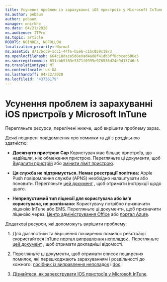 ```yaml
---
title: Усунення проблем із зарахуванні iOS пристроїв у Microsoft InTune
ms.author: pebaum
author: pebaum
manager: mnirkhe
ms.date: 04/21/2020
ms.audience: ITPro
ms.topic: article
ROBOTS: NOINDEX, NOFOLLOW
localization_priority: Normal
ms.assetid: d717bcc9-1cc1-44f6-b5e6-c1bc059c1973
ms.openlocfilehash: 664c18daca5d8e0ad4a88f41db3ff0dbced606e5
ms.sourcegitcommit: 631cbb5f03e5371f0995e976536d24e9d13746c3
ms.translationtype: MT
ms.contentlocale: uk-UA
ms.lasthandoff: 04/22/2020
ms.locfileid: "43736179"
---
```

# <a name="troubleshoot-issues-with-enrolling-ios-devices-in-microsoft-intune"></a>Усунення проблем із зарахуванні iOS пристроїв у Microsoft InTune

Перегляньте ресурси, перелічені нижче, щоб вирішити проблему зараз. 
  
Деякі поширені повідомлення про помилки та дії з роздільною здатністю:
  
- **Досягнуто пристрою Cap** Користувач має більше пристроїв, що надійшли, ніж обмеження пристрою. Перегляньте ці документи, щоб [Видалити пристрій](https://docs.microsoft.com/intune/devices-wipe) або [змінити ліміт пристрою](https://docs.microsoft.com/intune/enrollment-restrictions-set#set-device-limit-restrictions).
    
- **Ця служба не підтримується. Немає реєстрації політика:** Apple Push повідомлення служби (APNS) необхідно налаштувати або поновити. Перегляньте [цей документ](https://docs.microsoft.com/intune/apple-mdm-push-certificate-get) , щоб отримати інструкції щодо цього. 
    
- **Неприпустимий тип ліцензії для користувача або ім'я користувача, не розпізнано:** Користувачу потрібно призначити ліцензію InTune або EMS. Перегляньте ці документи, щоб призначити ліцензію через: [Центр адміністрування Office](https://docs.microsoft.com/intune/licenses-assign) або [портал Azure](https://docs.microsoft.com/azure/active-directory/license-users-groups).
    
Додаткові ресурси, які допоможуть вирішити проблему:
  
1. Для діагностики та вирішення поширених помилок реєстрації скористайтеся [InTune портал виправлення неполадок](https://devicemanagement.microsoft.com/#blade/Microsoft_Intune_DeviceSettings/TroubleshootBlade) . Перегляньте [цей документ](https://docs.microsoft.com/intune/help-desk-operators) , щоб отримати докладніші відомості. 
    
2. Перегляньте ці документи, щоб отримати список поширених помилок, які перешкоджають зарахуванням і роздільності до кожного: [посібник із виправлення неполадок](https://support.microsoft.com/help/4039809/troubleshooting-ios-device-enrollment-in-intune) і [doc](https://docs.microsoft.com/intune-classic/troubleshoot/troubleshoot-device-enrollment-in-intune).
    
3. [Дізнайтеся, як зареєструвати IOS пристроїв у Microsoft InTune](https://docs.microsoft.com/intune/ios-enroll).
    


